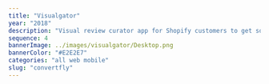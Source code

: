 ```yaml
---
title: "Visualgator"
year: "2018"
description: "Visual review curator app for Shopify customers to get social proof."
sequence: 4
bannerImage: ../images/visualgator/Desktop.png
bannerColor: "#E2E2E7"
categories: "all web mobile"
slug: "convertfly"
---
```

